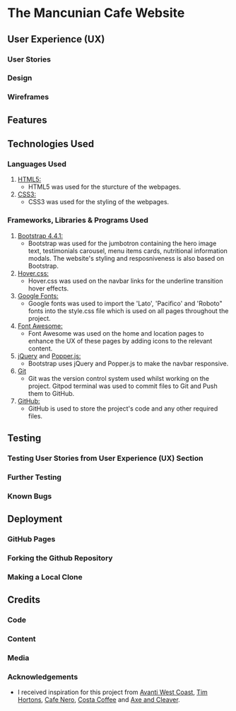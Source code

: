 # The Mancunian Cafe Website

## User Experience (UX)

### User Stories

### Design

### Wireframes

## Features

## Technologies Used

### Languages Used

1. [HTML5:](https://en.wikipedia.org/wiki/HTML5) 
    * HTML5 was used for the sturcture of the webpages.
2. [CSS3:](https://en.wikipedia.org/wiki/Cascading_Style_Sheets)
    * CSS3 was used for the styling of the webpages.

### Frameworks, Libraries & Programs Used

1. [Bootstrap 4.4.1:](https://getbootstrap.com/)
    * Bootstrap was used for the jumbotron containing the hero image text, testimonials carousel, menu items cards, nutritional information modals. The website's styling and resposniveness is also based on Bootstrap.
2. [Hover.css:](https://ianlunn.github.io/Hover/)
    * Hover.css was used on the navbar links for the underline transition hover effects.
3. [Google Fonts:](https://fonts.google.com/)
    * Google fonts was used to import the 'Lato', 'Pacifico' and 'Roboto" fonts into the style.css file which is used on all pages throughout the project.
4. [Font Awesome:](https://fontawesome.com/)
    * Font Awesome was used on the home and location pages to enhance the UX of these pages by adding icons to the relevant content.
5. [jQuery](https://jquery.com/) and [Popper.js:](https://popper.js.org/)
    * Bootstrap uses jQuery and Popper.js to make the navbar responsive.
6. [Git](https://git-scm.com/)
    * Git was the version control system used whilst working on the project. Gitpod terminal was used to commit files to Git and Push them to GitHub.
7. [GitHub:](https://github.com/)
    * GitHub is used to store the project's code and any other required files.

## Testing

### Testing User Stories from User Experience (UX) Section

### Further Testing

### Known Bugs

## Deployment

### GitHub Pages

### Forking the Github Repository

### Making a Local Clone

## Credits

### Code

### Content

### Media

### Acknowledgements

 * I received inspiration for this project from [Avanti West Coast](https://www.avantiwestcoast.co.uk), [Tim Hortons](https://timhortons.co.uk), [Cafe Nero](https://caffenero.com/uk/), [Costa Coffee](https://www.costa.co.uk) and [Axe and Cleaver](https://www.chefandbrewer.com/pubs/cheshire/axe-cleaver/).